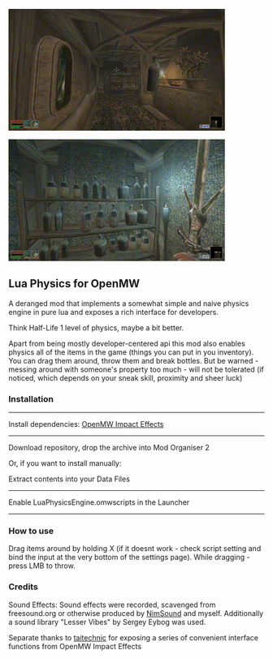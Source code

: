 ![alt text](images/Physics1.gif)

![alt text](images/Physics2.gif)

## Lua Physics for OpenMW

A deranged mod that implements a somewhat simple and naive physics engine in pure lua and exposes a rich interface for developers.

Think Half-Life 1 level of physics, maybe a bit better.

Apart from being mostly developer-centered api this mod also enables physics all of the items in the game (things you can put in you inventory). You can drag them around, throw them and break bottles. But be warned - messing around with someone's property too much - will not be tolerated (if noticed, which depends on your sneak skill, proximity and sheer luck)

### Installation

---

Install dependencies:
[OpenMW Impact Effects](https://www.nexusmods.com/morrowind/mods/55508)

---
Download repository, drop the archive into Mod Organiser 2

Or, if you want to install manually:

Extract contents into your Data Files

---

Enable LuaPhysicsEngine.omwscripts in the Launcher

---

### How to use

Drag items around by holding X (if it doesnt work - check script setting and bind the input at the very bottom of the settings page). While dragging - press LMB to throw.

### Credits

Sound Effects: Sound effects were recorded, scavenged from freesound.org or otherwise produced by [NimSound](https://nimsound.ru/) and myself. Additionally a sound library "Lesser Vibes" by Sergey Eybog was used.

Separate thanks to [taitechnic](https://next.nexusmods.com/profile/taitechnic/mods) for exposing a series of convenient interface functions from OpenMW Impact Effects


